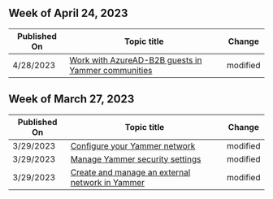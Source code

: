 <!-- This file is generated automatically each week. Changes made to this file will be overwritten.-->



## Week of April 24, 2023


| Published On |Topic title | Change |
|------|------------|--------|
| 4/28/2023 | [Work with AzureAD-B2B guests in Yammer communities](/Yammer/get-started-with-yammer/azure-ad-b2b-guests-yammer) | modified |


## Week of March 27, 2023


| Published On |Topic title | Change |
|------|------------|--------|
| 3/29/2023 | [Configure your Yammer network](/Yammer/configure-your-yammer-network/configure-yammer) | modified |
| 3/29/2023 | [Manage Yammer security settings](/Yammer/manage-security-and-compliance/yammer-security-settings) | modified |
| 3/29/2023 | [Create and manage an external network in Yammer](/Yammer/work-with-external-users/create-and-manage-an-external-network) | modified |
